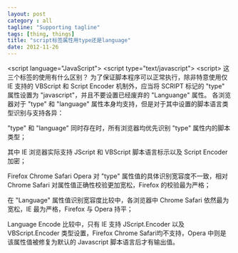 ```yaml
---
layout: post
category : all
tagline: "Supporting tagline"
tags: [thing, things]
title: "script标签属性用type还是language"
date: 2012-11-26
---
```

&lt;script language=&quot;JavaScript&quot;&gt;
&lt;script type=&quot;text/javascript&quot;&gt;
&lt;script&gt;
这三个标签的使用有什么区别？
为了保证脚本程序可以正常执行，除非特意使用仅 IE 支持的 VBScript 和 Script Encoder 机制外，应当将 SCRIPT 标记的 &quot;type&quot; 属性设置为 &quot;javascript&quot;，并且不要设置已经废弃的 &quot;Languange&quot; 属性。
各浏览器对于 &quot;type&quot; 和 &quot;language&quot; 属性本身均支持，但是对于其中设置的脚本语言类型识别与支持各异：

&quot;type&quot; 和 &quot;language&quot; 同时存在时，所有浏览器均优先识别 &quot;type&quot; 属性内的脚本类型；

其中 IE 浏览器实际支持 JScript 和 VBScript 脚本语言标示以及 Script Encoder 加密；

Firefox Chrome Safari Opera 对 &quot;type&quot; 属性值的具体识别宽容度不一致，相对 Chrome Safari 对属性值正确性校验更加宽松，Firefox 的校验最为严格；

在 &quot;Language&quot; 属性值识别宽容度比较中，各浏览器中 Chrome Safari 依然最为宽松，IE 最为严格，Firefox 与 Opera 持平；

Language Encode 比较中，只有 IE 支持 JScript.Encoder 以及 VBScript.Encoder 类型设置，Firefox Chrome Safari均不支持，Opera 中则是该属性值被修复为默认的 Javascript 脚本语言后才有输出值。